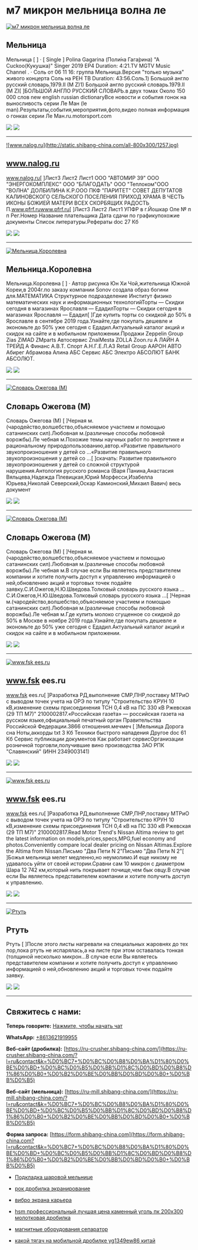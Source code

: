 # м7 микрон мельница волна ле

<a href="https://swt.shibang-china.com/?l=ru&img&k=%D0%BC7+%D0%BC%D0%B8%D0%BA%D1%80%D0%BE%D0%BD+%D0%BC%D0%B5%D0%BB%D1%8C%D0%BD%D0%B8%D1%86%D0%B0+%D0%B2%D0%BE%D0%BB%D0%BD%D0%B0+%D0%BB%D0%B5" target="_blank">![м7 микрон мельница волна ле](http://static.shibang-china.com/all-800x300/718.jpg)</a>

## Мельница
Мельница [ ]&nbsp;&#0183;&#32;[ Single ] Polina Gagarina (Поли́на Гага́рина) &quot;A Cuckoo(Кукушка)&quot; Singer 2019 EP4 Duration: 4:21.TV MGTV Music Channel .&nbsp;&#0183;&#32;Соль от 06 11 16: группа Мельница.Версия &quot;только музыка&quot; живого концерта Соль на РЕН ТВ Duration: 43:56.Соль.1) Большой англо русский словарь.1979.II (M Z)1) Большой англо русский словарь.1979.II (M Z)[ ]БОЛЬШОЙ АНГЛО РУССКИЙ СЛОВАРЬ.в двух томах Около 150 000 слов new english russian dictionaryВсе новости и события гонок на выносливость серии Ле Ман (le man).Результаты,события,мероприятия,фото,видео полная информация о гонках серии Ле Ман.ru.motorsport.com


<a href="https://whatsapp.shibangsoft.com/WhatsApp.php" target="_blank" title="WhatsApp">![](http://static.shibang-china.com/icon/whatsapp.png)</a> <a href="https://swt.shibang-china.com/?l=ru&icon&k=%D0%BC7+%D0%BC%D0%B8%D0%BA%D1%80%D0%BE%D0%BD+%D0%BC%D0%B5%D0%BB%D1%8C%D0%BD%D0%B8%D1%86%D0%B0+%D0%B2%D0%BE%D0%BB%D0%BD%D0%B0+%D0%BB%D0%B5" target="_blank">![](http://static.shibang-china.com/icon/chat-ru.png)</a>

---

<a href="https://swt.shibang-china.com/?l=ru&img&k=%D0%BC7+%D0%BC%D0%B8%D0%BA%D1%80%D0%BE%D0%BD+%D0%BC%D0%B5%D0%BB%D1%8C%D0%BD%D0%B8%D1%86%D0%B0+%D0%B2%D0%BE%D0%BB%D0%BD%D0%B0+%D0%BB%D0%B5" target="_blank">![www.nalog.ru](http://static.shibang-china.com/all-800x300/1257.jpg)</a>

## www.nalog.ru
www.nalog.ru[ ]Лист3 Лист2 Лист1 ООО &quot;АВТОМИР 39&quot; ООО &quot;ЭНЕРГОКОМПЛЕКС&quot; ООО &quot;БЛАГОДАТЬ&quot; ООО &quot;Теплоком&quot;ООО &quot;ВОЛНА&quot; ДОЛБИЛИНА К.Р.ООО ПКФ &quot;ПАРИТЕТ&quot; СОВЕТ ДЕПУТАТОВ КАЛИНОВСКОГО СЕЛЬСКОГО ПОСЕЛЕНИЯ ПРИХОД ХРАМА В ЧЕСТЬ ИКОНЫ БОЖИЕЙ МАТЕРИ ВСЕХ СКОРБЯЩИХ РАДОСТЬ П.www.pfrf.ruwww.pfrf.ru[ ]Лист3 Лист2 Лист1 УПФР в г.Йошкар Оле № п п Рег.Номер Название плательщика Дата сдачи по графикупохожие документы Список литературы.Рефераты doc 27 Кб


<a href="https://whatsapp.shibangsoft.com/WhatsApp.php" target="_blank" title="WhatsApp">![](http://static.shibang-china.com/icon/whatsapp.png)</a> <a href="https://swt.shibang-china.com/?l=ru&icon&k=%D0%BC7+%D0%BC%D0%B8%D0%BA%D1%80%D0%BE%D0%BD+%D0%BC%D0%B5%D0%BB%D1%8C%D0%BD%D0%B8%D1%86%D0%B0+%D0%B2%D0%BE%D0%BB%D0%BD%D0%B0+%D0%BB%D0%B5" target="_blank">![](http://static.shibang-china.com/icon/chat-ru.png)</a>

---

<a href="https://swt.shibang-china.com/?l=ru&img&k=%D0%BC7+%D0%BC%D0%B8%D0%BA%D1%80%D0%BE%D0%BD+%D0%BC%D0%B5%D0%BB%D1%8C%D0%BD%D0%B8%D1%86%D0%B0+%D0%B2%D0%BE%D0%BB%D0%BD%D0%B0+%D0%BB%D0%B5" target="_blank">![Мельница.Королевна](http://static.shibang-china.com/all-800x300/1258.jpg)</a>

## Мельница.Королевна
Мельница.Королевна [ ]&nbsp;&#0183;&#32;Автор рисунка Юн Хи Чой,жительница Южной Кореи,в 2004г.по заказу компании Sonov создала образ богини для.МАТЕМАТИКА Структурное подразделение Институт физико математических наук и информационных технологийТорты — Скидки сегодня в магазинах Ярославля — ЕдадилТорты — Скидки сегодня в магазинах Ярославля — Едадил[ ]Где купить торты cо скидкой до 50% в Ярославле в сентябре 2019 года.Узнайте,где покупать дешевле и экономьте до 50% уже сегодня c Едадил.Актуальный каталог акций и скидок на сайте и в мобильном приложении.Продажи Zeppelin Group Zias ZiMAD ZMparts Автосервис ZnaiMesta ZOLLA Zoon.ru А ЛАЙН А ТРЕЙД А Финанс А.В.Т. Спорт А.Н.Г.Е.Л.А3 Retail Group ААРОН АВТО Абирег Абрамова Алина АБС Сервис АБС Электро АБСОЛЮТ БАНК АБСОЛЮТ.


<a href="https://whatsapp.shibangsoft.com/WhatsApp.php" target="_blank" title="WhatsApp">![](http://static.shibang-china.com/icon/whatsapp.png)</a> <a href="https://swt.shibang-china.com/?l=ru&icon&k=%D0%BC7+%D0%BC%D0%B8%D0%BA%D1%80%D0%BE%D0%BD+%D0%BC%D0%B5%D0%BB%D1%8C%D0%BD%D0%B8%D1%86%D0%B0+%D0%B2%D0%BE%D0%BB%D0%BD%D0%B0+%D0%BB%D0%B5" target="_blank">![](http://static.shibang-china.com/icon/chat-ru.png)</a>

---

<a href="https://swt.shibang-china.com/?l=ru&img&k=%D0%BC7+%D0%BC%D0%B8%D0%BA%D1%80%D0%BE%D0%BD+%D0%BC%D0%B5%D0%BB%D1%8C%D0%BD%D0%B8%D1%86%D0%B0+%D0%B2%D0%BE%D0%BB%D0%BD%D0%B0+%D0%BB%D0%B5" target="_blank">![Словарь Ожегова (М)](http://static.shibang-china.com/all-800x300/167.jpg)</a>

## Словарь Ожегова (М)
Словарь Ожегова (М) [ ]Черная м.(чародейство,волшебство,объясняемое участием и помощью сатанинских сил).Любовная м.(различные способы любовной ворожбы).Ле чебная м.Похожие темы научных работ по энергетике и рациональному природопользованию,автор.&#171;Развитие правильного звукопроизношения у детей со …&#171;Развитие правильного звукопроизношения у детей со …[ ]cкачать: Развитие правильного звукопроизношения у детей со сложной структурой нарушения.Антология русского романса (Варя Панина,Анастасия Вяльцева,Надежда Плевицкая,Юрий Морфесси,Изабелла Юрьева,Николай Северский,Оскар Камионский,Михаил Вавич) весь документ


<a href="https://whatsapp.shibangsoft.com/WhatsApp.php" target="_blank" title="WhatsApp">![](http://static.shibang-china.com/icon/whatsapp.png)</a> <a href="https://swt.shibang-china.com/?l=ru&icon&k=%D0%BC7+%D0%BC%D0%B8%D0%BA%D1%80%D0%BE%D0%BD+%D0%BC%D0%B5%D0%BB%D1%8C%D0%BD%D0%B8%D1%86%D0%B0+%D0%B2%D0%BE%D0%BB%D0%BD%D0%B0+%D0%BB%D0%B5" target="_blank">![](http://static.shibang-china.com/icon/chat-ru.png)</a>

---

<a href="https://swt.shibang-china.com/?l=ru&img&k=%D0%BC7+%D0%BC%D0%B8%D0%BA%D1%80%D0%BE%D0%BD+%D0%BC%D0%B5%D0%BB%D1%8C%D0%BD%D0%B8%D1%86%D0%B0+%D0%B2%D0%BE%D0%BB%D0%BD%D0%B0+%D0%BB%D0%B5" target="_blank">![Словарь Ожегова (М)](http://static.shibang-china.com/all-800x300/172.jpg)</a>

## Словарь Ожегова (М)
Словарь Ожегова (М) [ ]Черная м.(чародейство,волшебство,объясняемое участием и помощью сатанинских сил).Любовная м.(различные способы любовной ворожбы).Ле чебная м.В случае если Вы являетесь представителем компании и хотите получить доступ к управлению информацией о ней,обновлению акций и торговых точек подайте заявку.С.И.Ожегов,Н.Ю.Шведова.Толковый словарь русского языка …С.И.Ожегов,Н.Ю.Шведова.Толковый словарь русского языка …[ ]Черная м.(чародейство,волшебство,объясняемое участием и помощью сатанинских сил).Любовная м.(различные способы любовной ворожбы).Ле чебная м.Где купить молоко сгущенное cо скидкой до 50% в Москве в ноябре 2019 года.Узнайте,где покупать дешевле и экономьте до 50% уже сегодня c Едадил.Актуальный каталог акций и скидок на сайте и в мобильном приложении.


<a href="https://whatsapp.shibangsoft.com/WhatsApp.php" target="_blank" title="WhatsApp">![](http://static.shibang-china.com/icon/whatsapp.png)</a> <a href="https://swt.shibang-china.com/?l=ru&icon&k=%D0%BC7+%D0%BC%D0%B8%D0%BA%D1%80%D0%BE%D0%BD+%D0%BC%D0%B5%D0%BB%D1%8C%D0%BD%D0%B8%D1%86%D0%B0+%D0%B2%D0%BE%D0%BB%D0%BD%D0%B0+%D0%BB%D0%B5" target="_blank">![](http://static.shibang-china.com/icon/chat-ru.png)</a>

---

<a href="https://swt.shibang-china.com/?l=ru&img&k=%D0%BC7+%D0%BC%D0%B8%D0%BA%D1%80%D0%BE%D0%BD+%D0%BC%D0%B5%D0%BB%D1%8C%D0%BD%D0%B8%D1%86%D0%B0+%D0%B2%D0%BE%D0%BB%D0%BD%D0%B0+%D0%BB%D0%B5" target="_blank">![www.fsk ees.ru](http://static.shibang-china.com/all-800x300/1460.jpg)</a>

## www.fsk ees.ru
www.fsk ees.ru[ ]Разработка РД,выполнение СМР,ПНР,поставку МТРиО с выводом точек учета на ОРЭ по титулу &quot;Строительство КРУН 10 кВ,изменение схемы присоединения ТСН 0,4 кВ на ПС 330 кВ Ржевская (29 ТП М7)&quot; 2100002817.&#171;Росси́йская газе́та&#187; — российская газета на русском языке,официальный печатный орган Правительства Российской Федерации.3866 отношения.мечмеч [ ]Мельница Дорога сна Ноты,аккорды txt 3 Кб Техники быстрого нападения Другое doc 61 Кб Сервис публикации документов Как работает сервисОрганизации розничной торговли,получившие вино производства ЗАО РПК &quot;Славянский&quot; (ИНН 2349003141)


<a href="https://whatsapp.shibangsoft.com/WhatsApp.php" target="_blank" title="WhatsApp">![](http://static.shibang-china.com/icon/whatsapp.png)</a> <a href="https://swt.shibang-china.com/?l=ru&icon&k=%D0%BC7+%D0%BC%D0%B8%D0%BA%D1%80%D0%BE%D0%BD+%D0%BC%D0%B5%D0%BB%D1%8C%D0%BD%D0%B8%D1%86%D0%B0+%D0%B2%D0%BE%D0%BB%D0%BD%D0%B0+%D0%BB%D0%B5" target="_blank">![](http://static.shibang-china.com/icon/chat-ru.png)</a>

---

<a href="https://swt.shibang-china.com/?l=ru&img&k=%D0%BC7+%D0%BC%D0%B8%D0%BA%D1%80%D0%BE%D0%BD+%D0%BC%D0%B5%D0%BB%D1%8C%D0%BD%D0%B8%D1%86%D0%B0+%D0%B2%D0%BE%D0%BB%D0%BD%D0%B0+%D0%BB%D0%B5" target="_blank">![www.fsk ees.ru](http://static.shibang-china.com/all-800x300/551.jpg)</a>

## www.fsk ees.ru
www.fsk ees.ru[ ]Разработка РД,выполнение СМР,ПНР,поставку МТРиО с выводом точек учета на ОРЭ по титулу &quot;Строительство КРУН 10 кВ,изменение схемы присоединения ТСН 0,4 кВ на ПС 330 кВ Ржевская (29 ТП М7)&quot; 2100002817.Read Motor Trend's Nissan Altima review to get the latest information on models,prices,specs,MPG,fuel economy and photos.Conveniently compare local dealer pricing on Nissan Altimas.Explore the Altima from Nissan.Письмо &quot;Два Пети N 2&quot;Письмо &quot;Два Пети N 2&quot;[ ]Божья мельница мелет медленно,но неумолимо.И еще никому не удавалось уйти от своей истории.Сравни сам 10 микрон с диаметром Шара 12 742 км,который нить покрывает почище,чем бык овцу.В случае если Вы являетесь представителем компании и хотите получить доступ к управлению.


<a href="https://whatsapp.shibangsoft.com/WhatsApp.php" target="_blank" title="WhatsApp">![](http://static.shibang-china.com/icon/whatsapp.png)</a> <a href="https://swt.shibang-china.com/?l=ru&icon&k=%D0%BC7+%D0%BC%D0%B8%D0%BA%D1%80%D0%BE%D0%BD+%D0%BC%D0%B5%D0%BB%D1%8C%D0%BD%D0%B8%D1%86%D0%B0+%D0%B2%D0%BE%D0%BB%D0%BD%D0%B0+%D0%BB%D0%B5" target="_blank">![](http://static.shibang-china.com/icon/chat-ru.png)</a>

---

<a href="https://swt.shibang-china.com/?l=ru&img&k=%D0%BC7+%D0%BC%D0%B8%D0%BA%D1%80%D0%BE%D0%BD+%D0%BC%D0%B5%D0%BB%D1%8C%D0%BD%D0%B8%D1%86%D0%B0+%D0%B2%D0%BE%D0%BB%D0%BD%D0%B0+%D0%BB%D0%B5" target="_blank">![Ртуть](http://static.shibang-china.com/all-800x300/1485.jpg)</a>

## Ртуть
Ртуть [ ]После этого листы нагревали на специаль&#173;ных жаровнях до тех пор,пока ртуть не испарялась,а на листе при этом оставалась тонкая (толщиной несколько микрон…В случае если Вы являетесь представителем компании и хотите получить доступ к управлению информацией о ней,обновлению акций и торговых точек подайте заявку.

<a href="https://whatsapp.shibangsoft.com/WhatsApp.php" target="_blank" title="WhatsApp">![](http://static.shibang-china.com/icon/whatsapp.png)</a> <a href="https://swt.shibang-china.com/?l=ru&icon&k=%D0%BC7+%D0%BC%D0%B8%D0%BA%D1%80%D0%BE%D0%BD+%D0%BC%D0%B5%D0%BB%D1%8C%D0%BD%D0%B8%D1%86%D0%B0+%D0%B2%D0%BE%D0%BB%D0%BD%D0%B0+%D0%BB%D0%B5" target="_blank">![](http://static.shibang-china.com/icon/chat-ru.png)</a>

---
## Свяжитесь с нами:

**Теперь говорите:** [Нажмите, чтобы начать чат](https://swt.shibang-china.com?l=ru&contact&k=%D0%BC7+%D0%BC%D0%B8%D0%BA%D1%80%D0%BE%D0%BD+%D0%BC%D0%B5%D0%BB%D1%8C%D0%BD%D0%B8%D1%86%D0%B0+%D0%B2%D0%BE%D0%BB%D0%BD%D0%B0+%D0%BB%D0%B5)

**WhatsApp:**  [+8613621919955](https://whatsapp.shibangsoft.com/WhatsApp.php)

**Веб-сайт (дробилка):** [https://ru-crusher.shibang-china.com/](https://ru-crusher.shibang-china.com/?l=ru&contact&k=%D0%BC7+%D0%BC%D0%B8%D0%BA%D1%80%D0%BE%D0%BD+%D0%BC%D0%B5%D0%BB%D1%8C%D0%BD%D0%B8%D1%86%D0%B0+%D0%B2%D0%BE%D0%BB%D0%BD%D0%B0+%D0%BB%D0%B5)

**Веб-сайт (мельница):** [https://ru-mill.shibang-china.com/](https://ru-mill.shibang-china.com/?l=ru&contact&k=%D0%BC7+%D0%BC%D0%B8%D0%BA%D1%80%D0%BE%D0%BD+%D0%BC%D0%B5%D0%BB%D1%8C%D0%BD%D0%B8%D1%86%D0%B0+%D0%B2%D0%BE%D0%BB%D0%BD%D0%B0+%D0%BB%D0%B5)

**Форма запроса:** [https://form.shibang-china.com](https://form.shibang-china.com?l=ru&contact&k=%D0%BC7+%D0%BC%D0%B8%D0%BA%D1%80%D0%BE%D0%BD+%D0%BC%D0%B5%D0%BB%D1%8C%D0%BD%D0%B8%D1%86%D0%B0+%D0%B2%D0%BE%D0%BB%D0%BD%D0%B0+%D0%BB%D0%B5)

* [Подкладка шаровой мельнице](../112/%D0%9F%D0%BE%D0%B4%D0%BA%D0%BB%D0%B0%D0%B4%D0%BA%D0%B0%20%D1%88%D0%B0%D1%80%D0%BE%D0%B2%D0%BE%D0%B9%20%D0%BC%D0%B5%D0%BB%D1%8C%D0%BD%D0%B8%D1%86%D0%B5.md)

* [рок дробилка экранирование](../112/%D1%80%D0%BE%D0%BA%20%D0%B4%D1%80%D0%BE%D0%B1%D0%B8%D0%BB%D0%BA%D0%B0%20%D1%8D%D0%BA%D1%80%D0%B0%D0%BD%D0%B8%D1%80%D0%BE%D0%B2%D0%B0%D0%BD%D0%B8%D0%B5.md)

* [вибро экрана карьера](../111/%D0%B2%D0%B8%D0%B1%D1%80%D0%BE%20%D1%8D%D0%BA%D1%80%D0%B0%D0%BD%D0%B0%20%D0%BA%D0%B0%D1%80%D1%8C%D0%B5%D1%80%D0%B0.md)

* [hsm профессиональный лучшая цена каменный уголь пк 200x300 молотковая дробилка](../118/hsm%20%D0%BF%D1%80%D0%BE%D1%84%D0%B5%D1%81%D1%81%D0%B8%D0%BE%D0%BD%D0%B0%D0%BB%D1%8C%D0%BD%D1%8B%D0%B9%20%D0%BB%D1%83%D1%87%D1%88%D0%B0%D1%8F%20%D1%86%D0%B5%D0%BD%D0%B0%20%D0%BA%D0%B0%D0%BC%D0%B5%D0%BD%D0%BD%D1%8B%D0%B9%20%D1%83%D0%B3%D0%BE%D0%BB%D1%8C%20%D0%BF%D0%BA%20200x300%20%D0%BC%D0%BE%D0%BB%D0%BE%D1%82%D0%BA%D0%BE%D0%B2%D0%B0%D1%8F%20%D0%B4%D1%80%D0%BE%D0%B1%D0%B8%D0%BB%D0%BA%D0%B0.md)

* [магнитные оборудования сепаратор](../115/%D0%BC%D0%B0%D0%B3%D0%BD%D0%B8%D1%82%D0%BD%D1%8B%D0%B5%20%D0%BE%D0%B1%D0%BE%D1%80%D1%83%D0%B4%D0%BE%D0%B2%D0%B0%D0%BD%D0%B8%D1%8F%20%D1%81%D0%B5%D0%BF%D0%B0%D1%80%D0%B0%D1%82%D0%BE%D1%80.md)

* [какой тягач на мобильной дробилке yg1349ew86 китай](../106/%D0%BA%D0%B0%D0%BA%D0%BE%D0%B9%20%D1%82%D1%8F%D0%B3%D0%B0%D1%87%20%D0%BD%D0%B0%20%D0%BC%D0%BE%D0%B1%D0%B8%D0%BB%D1%8C%D0%BD%D0%BE%D0%B9%20%D0%B4%D1%80%D0%BE%D0%B1%D0%B8%D0%BB%D0%BA%D0%B5%20yg1349ew86%20%D0%BA%D0%B8%D1%82%D0%B0%D0%B9.md)